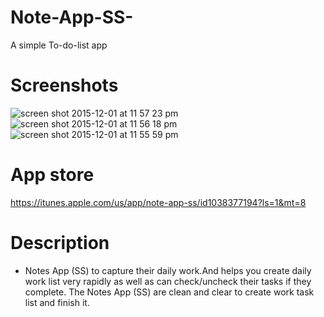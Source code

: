 # Note-App-SS-
A simple To-do-list app

# Screenshots

![screen shot 2015-12-01 at 11 57 23 pm](https://cloud.githubusercontent.com/assets/12906173/11509996/68358a94-9887-11e5-96f8-1c1a492f7fb2.png)
![screen shot 2015-12-01 at 11 56 18 pm](https://cloud.githubusercontent.com/assets/12906173/11509998/68e0f3a2-9887-11e5-86c8-5b819a5d244b.png)
![screen shot 2015-12-01 at 11 55 59 pm](https://cloud.githubusercontent.com/assets/12906173/11510000/69ab965c-9887-11e5-8830-c694e1d33aad.png)

# App store
https://itunes.apple.com/us/app/note-app-ss/id1038377194?ls=1&mt=8

# Description

* Notes App (SS) to capture their daily work.And helps you create daily work list very rapidly as well as can check/uncheck their tasks if they complete. The Notes App (SS) are clean and clear to create work task list and finish it.
